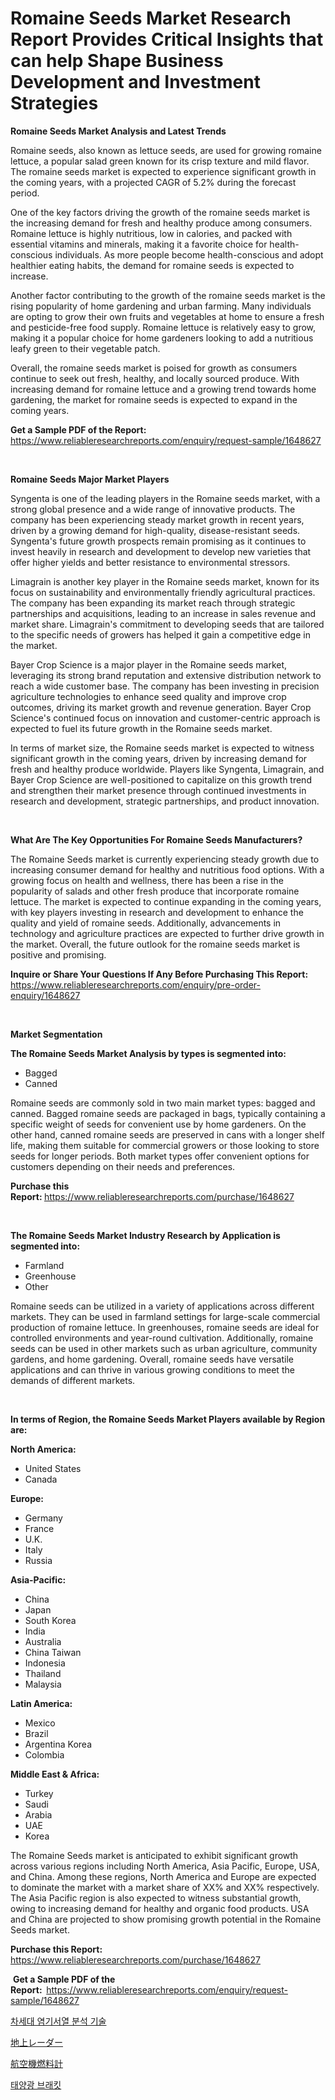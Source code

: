 <p><h1>Romaine Seeds Market Research Report Provides Critical Insights that can help Shape Business Development and Investment Strategies</h1></p><p><strong>Romaine Seeds Market Analysis and Latest Trends</strong></p>
<p><p>Romaine seeds, also known as lettuce seeds, are used for growing romaine lettuce, a popular salad green known for its crisp texture and mild flavor. The romaine seeds market is expected to experience significant growth in the coming years, with a projected CAGR of 5.2% during the forecast period.</p><p>One of the key factors driving the growth of the romaine seeds market is the increasing demand for fresh and healthy produce among consumers. Romaine lettuce is highly nutritious, low in calories, and packed with essential vitamins and minerals, making it a favorite choice for health-conscious individuals. As more people become health-conscious and adopt healthier eating habits, the demand for romaine seeds is expected to increase.</p><p>Another factor contributing to the growth of the romaine seeds market is the rising popularity of home gardening and urban farming. Many individuals are opting to grow their own fruits and vegetables at home to ensure a fresh and pesticide-free food supply. Romaine lettuce is relatively easy to grow, making it a popular choice for home gardeners looking to add a nutritious leafy green to their vegetable patch.</p><p>Overall, the romaine seeds market is poised for growth as consumers continue to seek out fresh, healthy, and locally sourced produce. With increasing demand for romaine lettuce and a growing trend towards home gardening, the market for romaine seeds is expected to expand in the coming years.</p></p>
<p><strong>Get a Sample PDF of the Report:&nbsp;</strong> <a href="https://www.reliableresearchreports.com/enquiry/request-sample/1648627">https://www.reliableresearchreports.com/enquiry/request-sample/1648627</a></p>
<p>&nbsp;</p>
<p><strong>Romaine Seeds Major Market Players</strong></p>
<p><p>Syngenta is one of the leading players in the Romaine seeds market, with a strong global presence and a wide range of innovative products. The company has been experiencing steady market growth in recent years, driven by a growing demand for high-quality, disease-resistant seeds. Syngenta's future growth prospects remain promising as it continues to invest heavily in research and development to develop new varieties that offer higher yields and better resistance to environmental stressors.</p><p>Limagrain is another key player in the Romaine seeds market, known for its focus on sustainability and environmentally friendly agricultural practices. The company has been expanding its market reach through strategic partnerships and acquisitions, leading to an increase in sales revenue and market share. Limagrain's commitment to developing seeds that are tailored to the specific needs of growers has helped it gain a competitive edge in the market.</p><p>Bayer Crop Science is a major player in the Romaine seeds market, leveraging its strong brand reputation and extensive distribution network to reach a wide customer base. The company has been investing in precision agriculture technologies to enhance seed quality and improve crop outcomes, driving its market growth and revenue generation. Bayer Crop Science's continued focus on innovation and customer-centric approach is expected to fuel its future growth in the Romaine seeds market.</p><p>In terms of market size, the Romaine seeds market is expected to witness significant growth in the coming years, driven by increasing demand for fresh and healthy produce worldwide. Players like Syngenta, Limagrain, and Bayer Crop Science are well-positioned to capitalize on this growth trend and strengthen their market presence through continued investments in research and development, strategic partnerships, and product innovation.</p></p>
<p>&nbsp;</p>
<p><strong>What Are The Key Opportunities For Romaine Seeds Manufacturers?</strong></p>
<p><p>The Romaine Seeds market is currently experiencing steady growth due to increasing consumer demand for healthy and nutritious food options. With a growing focus on health and wellness, there has been a rise in the popularity of salads and other fresh produce that incorporate romaine lettuce. The market is expected to continue expanding in the coming years, with key players investing in research and development to enhance the quality and yield of romaine seeds. Additionally, advancements in technology and agriculture practices are expected to further drive growth in the market. Overall, the future outlook for the romaine seeds market is positive and promising.</p></p>
<p><strong>Inquire or Share Your Questions If Any Before Purchasing This Report:</strong> <a href="https://www.reliableresearchreports.com/enquiry/pre-order-enquiry/1648627">https://www.reliableresearchreports.com/enquiry/pre-order-enquiry/1648627</a></p>
<p>&nbsp;</p>
<p><strong>Market Segmentation</strong></p>
<p><strong>The Romaine Seeds Market Analysis by types is segmented into:</strong></p>
<p><ul><li>Bagged</li><li>Canned</li></ul></p>
<p><p>Romaine seeds are commonly sold in two main market types: bagged and canned. Bagged romaine seeds are packaged in bags, typically containing a specific weight of seeds for convenient use by home gardeners. On the other hand, canned romaine seeds are preserved in cans with a longer shelf life, making them suitable for commercial growers or those looking to store seeds for longer periods. Both market types offer convenient options for customers depending on their needs and preferences.</p></p>
<p><strong>Purchase this Report:&nbsp;</strong><a href="https://www.reliableresearchreports.com/purchase/1648627">https://www.reliableresearchreports.com/purchase/1648627</a></p>
<p>&nbsp;</p>
<p><strong>The Romaine Seeds Market Industry Research by Application is segmented into:</strong></p>
<p><ul><li>Farmland</li><li>Greenhouse</li><li>Other</li></ul></p>
<p><p>Romaine seeds can be utilized in a variety of applications across different markets. They can be used in farmland settings for large-scale commercial production of romaine lettuce. In greenhouses, romaine seeds are ideal for controlled environments and year-round cultivation. Additionally, romaine seeds can be used in other markets such as urban agriculture, community gardens, and home gardening. Overall, romaine seeds have versatile applications and can thrive in various growing conditions to meet the demands of different markets.</p></p>
<p>&nbsp;</p>
<p><strong>In terms of Region, the Romaine Seeds Market Players available by Region are:</strong></p>
<p>
    <p> <strong> North America: </strong>
        <ul>
            <li>United States</li>
            <li>Canada</li>
        </ul>
        </p> 
    <p> <strong> Europe: </strong>
        <ul>
            <li>Germany</li>
            <li>France</li>
            <li>U.K.</li>
            <li>Italy</li>
            <li>Russia</li>
        </ul>
        </p> 
    <p> <strong> Asia-Pacific: </strong>
        <ul>
            <li>China</li>
            <li>Japan</li>
            <li>South Korea</li>
            <li>India</li>
            <li>Australia</li>
            <li>China Taiwan</li>
            <li>Indonesia</li>
            <li>Thailand</li>
            <li>Malaysia</li>
        </ul>
        </p> 
    <p> <strong> Latin America: </strong>
        <ul>
            <li>Mexico</li>
            <li>Brazil</li>
            <li>Argentina Korea</li>
            <li>Colombia</li>
        </ul>
        </p> 
    <p> <strong> Middle East & Africa: </strong>
        <ul>
            <li>Turkey</li>
            <li>Saudi</li>
            <li>Arabia</li>
            <li>UAE</li>
            <li>Korea</li>
        </ul>
    </p>
    </p>
<p><p>The Romaine Seeds market is anticipated to exhibit significant growth across various regions including North America, Asia Pacific, Europe, USA, and China. Among these regions, North America and Europe are expected to dominate the market with a market share of XX% and XX% respectively. The Asia Pacific region is also expected to witness substantial growth, owing to increasing demand for healthy and organic food products. USA and China are projected to show promising growth potential in the Romaine Seeds market.</p></p>
<p><strong>Purchase this Report: </strong><a href="https://www.reliableresearchreports.com/purchase/1648627">https://www.reliableresearchreports.com/purchase/1648627</a></p>
<p>&nbsp;<strong>Get a Sample PDF of the Report:&nbsp;&nbsp;</strong><a href="https://www.reliableresearchreports.com/enquiry/request-sample/1648627">https://www.reliableresearchreports.com/enquiry/request-sample/1648627</a></p>
<p><strong></strong></p>
<p><p><a href="https://medium.com/@twb809904379/%EB%8B%A4%EC%9D%8C-%EC%84%B8%EB%8C%80-%EC%8B%9C%ED%80%80%EC%8B%B1-%EA%B8%B0%EC%88%A0-%EC%8B%9C%EC%9E%A5-%EA%B7%9C%EB%AA%A8%EB%8A%94-%EA%B8%80%EB%A1%9C%EB%B2%8C-%EC%82%B0%EC%97%85%EC%97%90%EC%84%9C-%EC%B5%9C%EC%A0%81%EC%9D%98-%EB%A7%88%EC%BC%80%ED%8C%85-%EC%B1%84%EB%84%90%EC%9D%84-%EB%B3%B4%EC%97%AC%EC%A4%8D%EB%8B%88%EB%8B%A4-83167ea83cf2">차세대 염기서열 분석 기술</a></p><p><a href="https://medium.com/@denizaktekin/%E5%9C%B0%E4%B8%8A%E3%83%AC%E3%83%BC%E3%83%80%E3%83%BC%E5%B8%82%E5%A0%B4%E3%83%A1%E3%83%88%E3%83%AA%E3%82%AF%E3%82%B9%E3%81%AE%E3%83%87%E3%82%B3%E3%83%BC%E3%83%89-%E5%B8%82%E5%A0%B4%E3%82%B7%E3%82%A7%E3%82%A2-%E3%83%88%E3%83%AC%E3%83%B3%E3%83%89-%E5%8F%8A%E3%81%B3%E6%88%90%E9%95%B7%E3%83%91%E3%82%BF%E3%83%BC%E3%83%B3-fba2cf77b761">地上レーダー</a></p><p><a href="https://medium.com/@nettierutherford2023/%E8%88%AA%E7%A9%BA%E6%A9%9F%E7%87%83%E6%96%99%E8%A8%88%E5%B8%82%E5%A0%B4%E3%81%AF-%E5%B8%82%E5%A0%B4%E3%82%B7%E3%82%A7%E3%82%A2-%E3%82%B5%E3%82%A4%E3%82%BA-%E3%81%8A%E3%82%88%E3%81%B32031%E5%B9%B4%E3%81%BE%E3%81%A7%E3%81%AE%E4%BA%88%E6%B8%AC%E3%81%AB%E7%84%A6%E7%82%B9%E3%82%92%E5%BD%93%E3%81%A6%E3%81%A6%E3%81%84%E3%81%BE%E3%81%99-279fe741caf2">航空機燃料計</a></p><p><a href="https://medium.com/@airanohannonzb68e5pb53oc1/%ED%83%9C%EC%96%91%EA%B4%91-%EC%A7%80%EC%A7%80%EB%8C%80-%EC%8B%9C%EC%9E%A5-%EC%A0%84%EB%A7%9D-%EC%82%B0%EC%97%85-%EA%B0%9C%EC%9A%94-%EB%B0%8F-%EC%98%88%EC%B8%A1-2024%EB%85%84%EB%B6%80%ED%84%B0-2031%EB%85%84%EA%B9%8C%EC%A7%80-b10eb29089b8">태양광 브래킷</a></p></p>